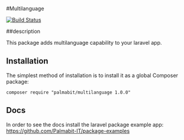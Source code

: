 #Multilanguage

[![Build Status](https://travis-ci.org/Palmabit-IT/multilanguage.png)](https://travis-ci.org/Palmabit-IT/multilanguage)

##description

This package adds multilanguage capability to your laravel app.

## Installation

The simplest method of installation is to install it as a global Composer package:

	composer require "palmabit/multilanguage 1.0.0"


## Docs

In order to see the docs install the laravel package example app: https://github.com/Palmabit-IT/package-examples